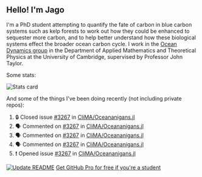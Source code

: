## Hello! I'm Jago

I'm a PhD student attempting to quantify the fate of carbon in blue carbon systems such as kelp forests to work out how they could be enhanced to sequester more carbon, and to help better understand how these biological systems effect the broader ocean carbon cycle. I work in the <a href="https://www.damtp.cam.ac.uk/user/jrt51/" class="emph">Ocean Dynamics group</a> in the Department of Applied Mathematics and Theoretical Physics at the University of Cambridge, supervised by Professor John Taylor.

Some stats:
<!--
![](https://raw.githubusercontent.com/jagoosw/jagoosw/main/profile-summary-card-output/nord_dark/0-profile-details.svg)
![](https://raw.githubusercontent.com/jagoosw/jagoosw/main/profile-summary-card-output/nord_dark/3-stats.svg)
![](https://raw.githubusercontent.com/jagoosw/jagoosw/main/profile-summary-card-output/nord_dark/4-productive-time.svg)
-->
![Stats card](https://github-readme-stats.vercel.app/api?username=jagoosw&count_private=true&show_icons=true&theme=transparent&hide_title=true)

And some of the things I've been doing recently (not including private repos):
<!--START_SECTION:activity-->
1. 🔒 Closed issue [#3267](https://github.com/CliMA/Oceananigans.jl/issues/3267) in [CliMA/Oceananigans.jl](https://github.com/CliMA/Oceananigans.jl)
2. 🗣 Commented on [#3267](https://github.com/CliMA/Oceananigans.jl/issues/3267#issuecomment-1721361808) in [CliMA/Oceananigans.jl](https://github.com/CliMA/Oceananigans.jl)
3. 🗣 Commented on [#3267](https://github.com/CliMA/Oceananigans.jl/issues/3267#issuecomment-1721341345) in [CliMA/Oceananigans.jl](https://github.com/CliMA/Oceananigans.jl)
4. 🗣 Commented on [#3267](https://github.com/CliMA/Oceananigans.jl/issues/3267#issuecomment-1721310129) in [CliMA/Oceananigans.jl](https://github.com/CliMA/Oceananigans.jl)
5. ❗ Opened issue [#3267](https://github.com/CliMA/Oceananigans.jl/issues/3267) in [CliMA/Oceananigans.jl](https://github.com/CliMA/Oceananigans.jl)
<!--END_SECTION:activity-->


[![Update README](https://github.com/jagoosw/jagoosw/actions/workflows/update-readme.yml/badge.svg)](https://github.com/jagoosw/jagoosw/actions/workflows/update-readme.yml)
[Get GitHub Pro for free if you're a student](https://education.github.com/pack)

